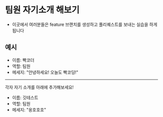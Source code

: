 # 팀원 자기소개 해보기 

- 이곳에서 여러분들은 feature 브랜치를 생성하고 풀리퀘스트를 보내는 실습을 하게 됩니다

## 예시 
- 이름: 빡코더 
- 역할: 팀원 
- 메세지: "안녕하세요! 오늘도 빡코딩!"

--- 
각자 자기 소개를 아래에 추가해보세요! 


- 이름: 깃테스트 
- 역할: 팀원 
- 메세지: "옹호호호" 
